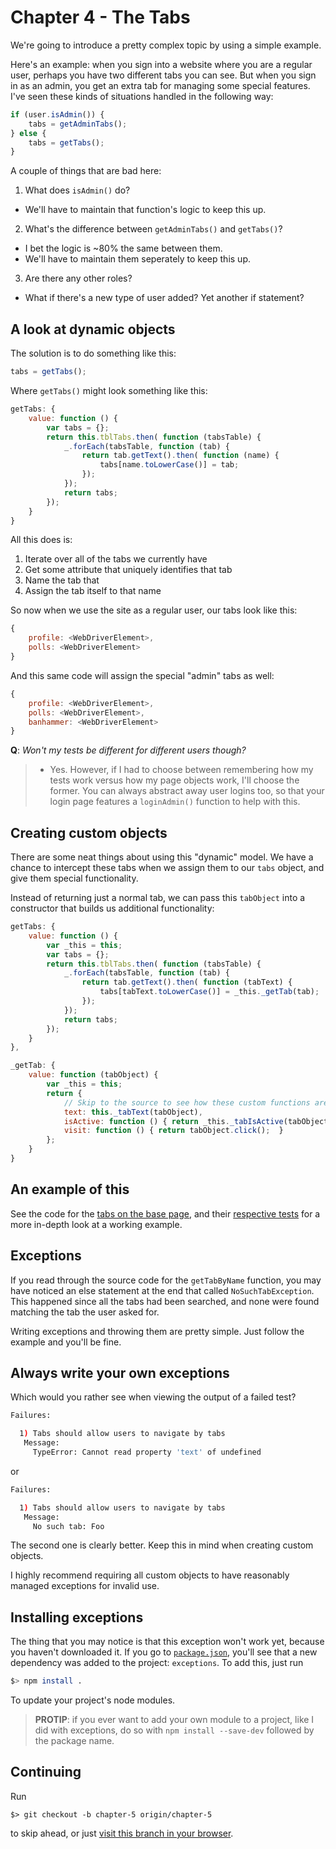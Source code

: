 # Chapter 4 - The Tabs

We're going to introduce a pretty complex topic by using a simple example.

Here's an example: when you sign into a website where you are a regular user, perhaps you have two different tabs you can see. But when you sign in as an admin, you get an extra tab for managing some special features. I've seen these kinds of situations handled in the following way:

```javascript
if (user.isAdmin()) {
    tabs = getAdminTabs();
} else {
    tabs = getTabs();
}
```

A couple of things that are bad here:

1. What does `isAdmin()` do?
  - We'll have to maintain that function's logic to keep this up.
2. What's the difference between `getAdminTabs()` and `getTabs()`?
  - I bet the logic is ~80% the same between them.
  - We'll have to maintain them seperately to keep this up.
3. Are there any other roles?
  - What if there's a new type of user added? Yet another if statement?

## A look at dynamic objects

The solution is to do something like this:

```javascript
tabs = getTabs();
```

Where `getTabs()` might look something like this:

```javascript
getTabs: {
    value: function () {
        var tabs = {};
        return this.tblTabs.then( function (tabsTable) {
            _.forEach(tabsTable, function (tab) {
                return tab.getText().then( function (name) {
                    tabs[name.toLowerCase()] = tab;
                });
            });
            return tabs;
        });
    }
}
```

All this does is:

1. Iterate over all of the tabs we currently have
2. Get some attribute that uniquely identifies that tab
3. Name the tab that
4. Assign the tab itself to that name

So now when we use the site as a regular user, our tabs look like this:

```javascript
{
    profile: <WebDriverElement>,
    polls: <WebDriverElement>
}
```

And this same code will assign the special "admin" tabs as well:

```javascript
{
    profile: <WebDriverElement>,
    polls: <WebDriverElement>,
    banhammer: <WebDriverElement>
}
```

**Q**: *Won't my tests be different for different users though?*
>  - Yes. However, if I had to choose between remembering how my tests work versus how my page objects work, I'll choose the former. You can always abstract away user logins too, so that your login page features a `loginAdmin()` function to help with this.

## Creating custom objects

There are some neat things about using this "dynamic" model. We have a chance to intercept these tabs when we assign them to our `tabs` object, and give them special functionality.

Instead of returning just a normal tab, we can pass this `tabObject` into a constructor that builds us additional functionality:

```javascript
getTabs: {
    value: function () {
        var _this = this;
        var tabs = {};
        return this.tblTabs.then( function (tabsTable) {
            _.forEach(tabsTable, function (tab) {
                return tab.getText().then( function (tabText) {
                    tabs[tabText.toLowerCase()] = _this._getTab(tab);
                });
            });
            return tabs;
        });
    }
},

_getTab: {
    value: function (tabObject) {
        var _this = this;
        return {
            // Skip to the source to see how these custom functions are implemented.
            text: this._tabText(tabObject),
            isActive: function () { return _this._tabIsActive(tabObject); },
            visit: function () { return tabObject.click();  }
        };
    }
}
```

## An example of this

See the code for the [tabs on the base page](test/pages/Base.js), and their [respective tests](test/stories/tabs.js) for a more in-depth look at a working example.

## Exceptions

If you read through the source code for the `getTabByName` function, you may have noticed an else statement at the end that called `NoSuchTabException`. This happened since all the tabs had been searched, and none were found matching the tab the user asked for.

Writing exceptions and throwing them are pretty simple. Just follow the example and you'll be fine.

## Always write your own exceptions

Which would you rather see when viewing the output of a failed test?

```bash
Failures:

  1) Tabs should allow users to navigate by tabs
   Message:
     TypeError: Cannot read property 'text' of undefined
```

or

```bash
Failures:

  1) Tabs should allow users to navigate by tabs
   Message:
     No such tab: Foo
```

The second one is clearly better. Keep this in mind when creating custom objects.

I highly recommend requiring all custom objects to have reasonably managed exceptions for invalid use.

## Installing exceptions

The thing that you may notice is that this exception won't work yet, because you haven't downloaded it. If you go to [`package.json`](package.json), you'll see that a new dependency was added to the project: `exceptions`. To add this, just run

```bash
$> npm install .
```

To update your project's node modules.

>  **PROTIP**: if you ever want to add your own module to a project, like I did with exceptions, do so with `npm install --save-dev` followed by the package name.

## Continuing

Run

    $> git checkout -b chapter-5 origin/chapter-5

to skip ahead, or just [visit this branch in your browser](../chapter-5).
